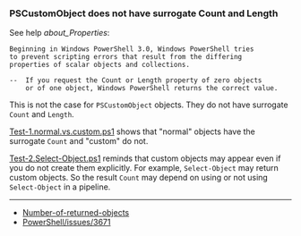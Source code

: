 
### PSCustomObject does not have surrogate Count and Length

See help *about_Properties*:

    Beginning in Windows PowerShell 3.0, Windows PowerShell tries
    to prevent scripting errors that result from the differing
    properties of scalar objects and collections.

    --  If you request the Count or Length property of zero objects
        or of one object, Windows PowerShell returns the correct value.

This is not the case for `PSCustomObject` objects.
They do not have surrogate `Count` and `Length`.

[Test-1.normal.vs.custom.ps1](Test-1.normal.vs.custom.ps1) shows that "normal"
objects have the surrogate `Count` and "custom" do not.

[Test-2.Select-Object.ps1](Test-2.Select-Object.ps1) reminds that custom objects
may appear even if you do not create them explicitly. For example, `Select-Object`
may return custom objects. So the result `Count` may depend on using or not using
`Select-Object` in a pipeline.

***

- [Number-of-returned-objects](../../Number-of-returned-objects)
- [PowerShell/issues/3671](https://github.com/PowerShell/PowerShell/issues/3671)
